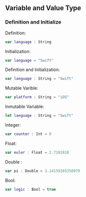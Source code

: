 ## Variable and Value Type

### Definition and Initialize

Definition:
```swift
var language : String
```
Initialization:
```swift
var language = "Swift"
```
Definition and Initialization:
```swift
var language : String = "Swift"
```

Mutable Varible:
```swift
var platform : String = "iOS"
```

Inmutable Variable:
```swift
let language : String = "Swift"
```

Integer:
```swift
var counter : Int = 0
```

Float:
```swift
var euler : Float = 2.7182818
```

Double :
```swift
var pi : Double = 3.14159265358979
```

Bool:
```swift
var logic : Bool = true
```

